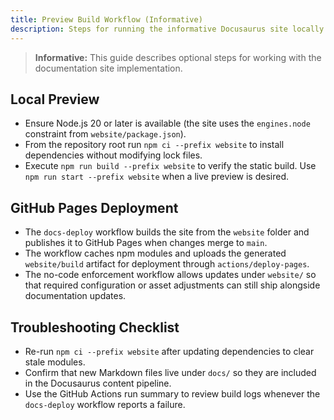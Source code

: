 ```yaml
---
title: Preview Build Workflow (Informative)
description: Steps for running the informative Docusaurus site locally and verifying the GitHub Pages deployment.
---
```


> **Informative:** This guide describes optional steps for working with the documentation site implementation.

## Local Preview
- Ensure Node.js 20 or later is available (the site uses the `engines.node` constraint from `website/package.json`).
- From the repository root run `npm ci --prefix website` to install dependencies without modifying lock files.
- Execute `npm run build --prefix website` to verify the static build. Use `npm run start --prefix website` when a live preview is desired.

## GitHub Pages Deployment
- The `docs-deploy` workflow builds the site from the `website` folder and publishes it to GitHub Pages when changes merge to `main`.
- The workflow caches npm modules and uploads the generated `website/build` artifact for deployment through `actions/deploy-pages`.
- The no-code enforcement workflow allows updates under `website/` so that required configuration or asset adjustments can still ship alongside documentation updates.

## Troubleshooting Checklist
- Re-run `npm ci --prefix website` after updating dependencies to clear stale modules.
- Confirm that new Markdown files live under `docs/` so they are included in the Docusaurus content pipeline.
- Use the GitHub Actions run summary to review build logs whenever the `docs-deploy` workflow reports a failure.
